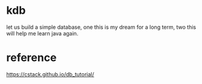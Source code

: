 # kdb
let us build a simple database, one this is my dream for a long term, two this will help me learn java again.

# reference
https://cstack.github.io/db_tutorial/